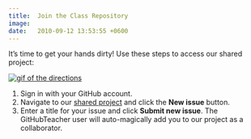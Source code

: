 ```yaml
---
title:  Join the Class Repository 
image: 
date:   2010-09-12 13:53:55 +0600
---
```



It’s time to get your hands dirty! Use these steps to access our shared project:

[![gif of the directions](https://services.github.com/on-demand/images/gifs/intro/join-repo-make-issue-introduction.gif)](https://services.github.com/on-demand/images/gifs/intro/join-repo-make-issue-introduction.gif)

1.  Sign in with your GitHub account.
2.  Navigate to our [shared project](https://github.com/githubschool/open-enrollment-classes-introduction-to-github/issues/) and click the **New issue** button.
3.  Enter a title for your issue and click **Submit new issue**. The GitHubTeacher user will auto-magically add you to our project as a collaborator.
